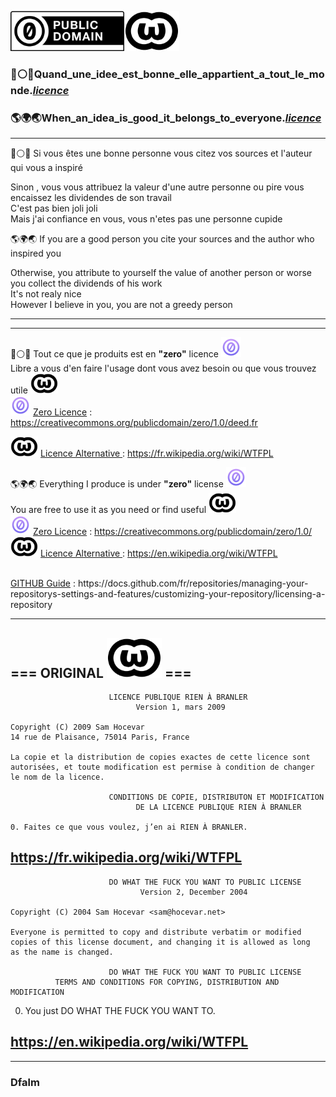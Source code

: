 <a href="https://creativecommons.org/publicdomain/zero/1.0/"><img src="images/CC0_button.svg.png" height="64"></a><a href="https://fr.wikipedia.org/wiki/WTFPL"><img src="images/WTFPL_logo.svg.png" height="64"></a>

<h3>🔵⚪️🔴<b>Quand_une_idee_est_bonne_elle_appartient_a_tout_le_monde</b>.<i><a href="https://fr.wikipedia.org/wiki/WTFPL" target="_blank">licence</a></i>
</h1>
<h3>🌎🌍🌏<b>When_an_idea_is_good_it_belongs_to_everyone</b></font>.<i><a href="https://en.wikipedia.org/wiki/WTFPL" target="_blank">licence</a></i>
</h1>

<hr>

🔵⚪️🔴 Si vous êtes une bonne personne vous citez vos sources et l'auteur qui vous a inspiré

Sinon , vous vous attribuez la valeur d'une autre personne ou pire vous encaissez les dividendes de son travail
<br>C'est pas bien joli joli<br>
Mais j'ai confiance en vous, vous n'etes pas une personne cupide



🌎🌍🌏 If you are a good person you cite your sources and the author who inspired you

Otherwise, you attribute to yourself the value of another person or worse you collect the dividends of his work
<br>It's not realy nice<br>
However I believe in you, you are not a greedy person


---
---

🔵⚪️🔴 Tout ce que je produits est en <b>"zero"</b> licence <a href="https://creativecommons.org/publicdomain/zero/1.0/deed.fr"><img src="images/CC-0-Violet.png" height="32"></a><br>
Libre a vous d'en faire l'usage dont vous avez besoin ou que vous trouvez utile <a href="https://fr.wikipedia.org/wiki/WTFPL"><img src="images/WTFPL_logo.svg.png" height="32"></a>
<br>
<img alt="WTFPL" src="images//CC-0-Violet.png" height="32">
<u>Zero Licence</u> :
<a href="https://creativecommons.org/publicdomain/zero/1.0/deed.fr" target="_blank">https://creativecommons.org/publicdomain/zero/1.0/deed.fr</a>

<img alt="WTFPL" src="images/WTFPL_logo.svg.png" height="32"> <u>Licence Alternative </u> : <a href="https://fr.wikipedia.org/wiki/WTFPL" target="_blank">https://fr.wikipedia.org/wiki/WTFPL</a><br>


🌎🌍🌏 Everything I produce is under <b>"zero"</b> license <a href="https://creativecommons.org/publicdomain/zero/1.0/"><img src="images/CC-0-Violet.png" height="32"></a><br>
You are free to use it as you need or find useful <a href="https://en.wikipedia.org/wiki/WTFPL"><img src="images/WTFPL_logo.svg.png" height="32"></a><br>
<img alt="WTFPL" src="images//CC-0-Violet.png" height="32">
<u>Zero Licence</u> :
<a href="https://creativecommons.org/publicdomain/zero/1.0/" target="_blank">https://creativecommons.org/publicdomain/zero/1.0/</a><br>
<img alt="WTFPL" src="images/WTFPL_logo.svg.png" height="32">
<u>Licence Alternative </u>
 : <a href="https://en.wikipedia.org/wiki/WTFPL" target="_blank">https://en.wikipedia.org/wiki/WTFPL</a><br><br>


<p><u>GITHUB Guide</u> : https://docs.github.com/fr/repositories/managing-your-repositorys-settings-and-features/customizing-your-repository/licensing-a-repository</p>

---
## === ORIGINAL <a href="https://fr.wikipedia.org/wiki/WTFPL"><img src="images/WTFPL_logo.svg.png" height="64"></a> ===
                          LICENCE PUBLIQUE RIEN À BRANLER
                                Version 1, mars 2009

    Copyright (C) 2009 Sam Hocevar
    14 rue de Plaisance, 75014 Paris, France

    La copie et la distribution de copies exactes de cette licence sont
    autorisées, et toute modification est permise à condition de changer
    le nom de la licence.

                          CONDITIONS DE COPIE, DISTRIBUTON ET MODIFICATION
                                DE LA LICENCE PUBLIQUE RIEN À BRANLER

    0. Faites ce que vous voulez, j’en ai RIEN À BRANLER.

https://fr.wikipedia.org/wiki/WTFPL
---

                          DO WHAT THE FUCK YOU WANT TO PUBLIC LICENSE
                                 Version 2, December 2004

    Copyright (C) 2004 Sam Hocevar <sam@hocevar.net>

    Everyone is permitted to copy and distribute verbatim or modified
    copies of this license document, and changing it is allowed as long
    as the name is changed.

                          DO WHAT THE FUCK YOU WANT TO PUBLIC LICENSE
              TERMS AND CONDITIONS FOR COPYING, DISTRIBUTION AND MODIFICATION

 0. You just DO WHAT THE FUCK YOU WANT TO.<br>


 https://en.wikipedia.org/wiki/WTFPL
---
---
### Dfalm
